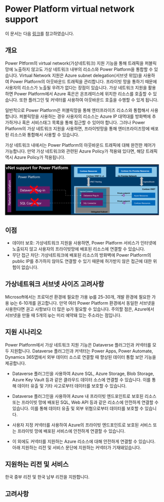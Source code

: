 # Power Platform virtual network support

이 문서는 다음 [링크](https://learn.microsoft.com/en-us/power-platform/admin/vnet-support-overview)를 참고하였습니다.

개요
-----
Power Pltform의 virtual network(가상네트워크) 지원 기능을 통해 트래픽을 퍼블릭망에 노출하지 않고도 가상 네트워크 내부의 리소스와 Power Platform을 통합할 수 있습니다. Virtual Network 지원은 Azure subnet delegation(서브넷 위임)을 사용하여 Power Platform의 아웃바운드 트래픽을 관리합니다. 프라이빗 망을 통하기 때문에 사용자의 리소스가 노출될 우려가 없다는 장점이 있습니다. 가상 네트워크 지원을 활용하면 Power Platform에서 Azure 혹은은 온프레미스에 위치한 리소스를 호출할 수 있습니다. 또한 플러그인 및 커넥터를 사용하여 아웃바운드 호출을 수행할 수 있게 됩니다.

일반적으로 Power Platform은 퍼블릭망을 통해 엔터프라이즈 리소스와 통합해서 사용합니다. 퍼블릭망을 사용하는 경우 사용자의 리소스는 Azure IP 대역대를 방화벽에 추가하거나 혹은 서비스태그 목록을 통해 접근할 수 있어야 합니다. 그러나 Power Platform의 가상 네트워크 지원을 사용하면, 프라이빗망을 통해 엔터프라이즈망에 배포된 리소스와 통합해서 사용할 수 있습니다.

가상 네트워크 내에서는 Power Platform의 아웃바운드 트래픽에 대해 완전한 제어가 가능합니다. 만약 가상 네트워크와 관련된 Azure Policy가 적용돼 있다면, 해당 트래픽 역시 Azure Policy가 적용됩니다. 

![Power Platform 가상 네트워크 지원 기능을 나타낸 아키텍쳐쳐](screenshots/vnet-support-traffic.png)

이점
-----
- 데이터 보호: 가상네트워크 지원을 사용하면, Power Platform 서비스가 인터넷에 노출되지 않고 사용자의 프라이빗망에 배포된 리소스에 연결할 수 있습니다.
- 무단 접근 차단: 가상네트워크에 배포된 리소스의 방화벽에 Power Platform의 public IP를 추가하지 않아도 연결할 수 있기 때문에 허가받지 않은 접근에 대한 위험이 없습니다.

가상네트워크 서브넷 사이즈 고려사항
-----
Microsoft에서는 프로덕션 환경에 필요한 가용 ip를 25-30개, 개발 환경에 필요한 가용 ip는 6-10개를 권고합니다. 만약 여러 Power Platform 환경에서 동일한 서브넷을 사용한다면 권고 사항보다 더 많은 ip가 필요할 수 있습니다. 주의할 점은, Azure에서 서브넷을 만들 때 5개의 ip는 미리 예약돼 있는 주소라는 점입니다.

지원 시나리오
-----
Power Platform에서 가상 네트워크 지원 기능은 Dataverse 플러그인과 커넥터를 모두 지원합니다. Dataverse 플러그인과 커넥터는 Power Apps, Power Automate, Dynamics 365앱에서 외부 데이터 소스로 연결할 때 향상된 데이터 통합 보안 기능을 제공합니다. 

- Dataverse 플러그인을 사용하여 Azure SQL, Azure Storage, Blob Storage, Azure Key Vault 등과 같은 클라우드 데이터 소스에 연결할 수 있습니다. 이를 통해 데이터 유출 및 기타 사고로부터 데이터를 보호할 수 있습니다.

- Dataverse 플러그인을 사용하여 Azure 내 프라이빗 엔드포인트로 보호된 리소스 또는 프라이빗 망에 배포된 SQL, Web API 등과 같은 리소스에 안전하게 연결할 수 있습니다. 이를 통해 데이터 유출 및 외부 위협으로부터 데이터를 보호할 수 있습니다.

- 사용자 지정 커넥터를 사용하여 Azure의 프라이빗 엔드포인트로 보호된 서비스 또는 프라이빗 망에 배포된 서비스에 안전하게 연결할 수 있습니다.

- 이 외에도 커넥터를 지원하는 Azure 리소스에 대해 안전하게 연결할 수 있습니다. 아래 지원하는 리전 및 서비스 문단에 지원하는 커넥터가 기재돼있습니다.

지원하는 리전 및 서비스
-----
한국 중부 리전 및 한국 남부 리전을 지원합니다.

고려사항
-----
